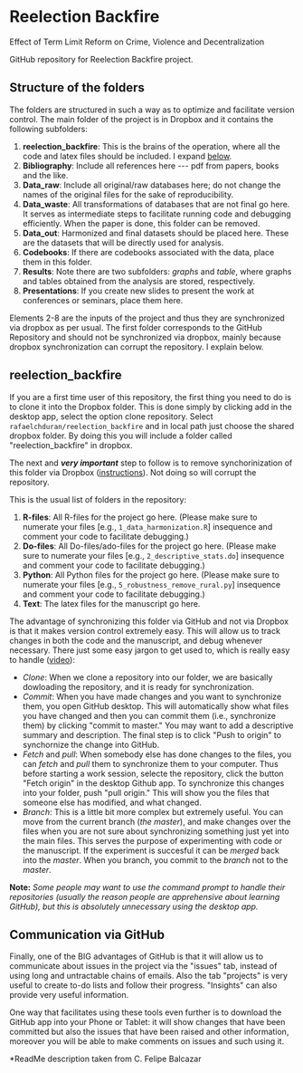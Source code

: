 # Reelection Backfire
 Effect of Term Limit Reform on Crime, Violence and Decentralization

GitHub repository for Reelection Backfire project.

 ## Structure of the folders
 
 The folders are structured in such a way as to optimize and facilitate version control. The main folder of the project is in Dropbox and it contains the following subfolders:
 1. **reelection_backfire**: This is the brains of the operation, where all the code and latex files should be included. I expand [below](#main).
 2. **Bibliography**: Include all references here --- pdf from papers, books and the like.
 3. **Data_raw**: Include all original/raw databases here; do not change the names of the original files for the sake of reproducibility.
 4. **Data_waste**: All transformations of databases that are not final go here. It serves as intermediate steps to facilitate running code and debugging efficiently. When the paper is done, this folder can be removed.
 5. **Data_out**: Harmonized and final datasets should be placed here. These are the datasets that will be directly used for analysis.
 6. **Codebooks**: If there are codebooks associated with the data, place them in this folder.
 7. **Results**: Note there are two subfolders: *graphs* and *table*, where graphs and tables obtained from the analysis are stored, respectively. 
 8. **Presentations**: If you create new slides to present the work at conferences or seminars, place them here.

Elements 2-8 are the inputs of the project and thus they are synchronized via dropbox as per usual. The first folder corresponds to the GitHub Repository and should not be synchronized via dropbox, mainly because dropbox synchronization can corrupt the repository. I explain below. 
 
<a id='main'></a>
 ## reelection_backfire
 
If you are a first time user of this repository, the first thing you need to do is to clone it into the Dropbox folder. This is done simply by clicking add in the desktop app, select the option clone repository. Select ```rafaelchduran/reelection_backfire``` and in local path just choose the shared dropbox folder. By doing this you will include a folder called "reelection_backfire" in dropbox. 

The next and ***very important*** step to follow is to remove synchorinization of this folder via Dropbox ([instructions](https://help.dropbox.com/en-US/files-folders/restore-delete/ignored-files)). Not doing so will corrupt the repository.

This is the usual list of folders in the repository:
 
1. **R-files**: All R-files for the project go here. (Please make sure to numerate your files [e.g., ```1_data_harmonization.R```] insequence and comment your code to facilitate debugging.)
2. **Do-files**: All Do-files/ado-files for the project go here. (Please make sure to numerate your files [e.g., ```2_descriptive_stats.do```] insequence and comment your code to facilitate debugging.)
3. **Python**: All Python files for the project go here. (Please make sure to numerate your files [e.g., ```5_robustness_remove_rural.py```] insequence and comment your code to facilitate debugging.)
4. **Text**: The latex files for the manuscript go here.

The advantage of synchronizing this folder via GitHub and not via Dropbox is that it makes version control extremely easy. This will allow us to track changes in both the code and the manuscript, and debug whenever necessary. There just some easy jargon to get used to, which is really easy to handle ([video](https://www.youtube.com/playlist?list=PLRqwX-V7Uu6ZF9C0YMKuns9sLDzK6zoiV)):

* *Clone*: When we clone a repository into our folder, we are basically dowloading the repository, and it is ready for synchronization.
* *Commit*: When you have made changes and you want to synchronize them, you open GitHub desktop. This will automatically show what files you have changed and then you can commit them (i.e., synchronize them) by clicking "commit to master." You may want to add a descriptive summary and description. The final step is to click "Push to origin" to synchornize the change into GitHub.
* *Fetch* and *pull*: When somebody else has done changes to the files, you can *fetch* and *pull* them to synchronize them to your computer. Thus before starting a work session, selecte the repository, click the button "Fetch origin" in the desktop Github app. To synchronize this changes into your folder, push "pull origin." This will show you the files that someone else has modified, and what changed.
* *Branch*: This is a little bit more complex but extremely useful. You can move from the current branch (*the master*), and make changes over the files when you are not sure about synchronizing something just yet into the main files. This serves the purpose of experimenting with code or the manuscript. If the experiment is succesful it can be *merged* back into the *master*. When you branch, you commit to the *branch* not to the *master*.

**Note:** *Some people may want to use the command prompt to handle their repositories (usually the reason people are apprehensive about learning GitHub), but this is absolutely unnecessary using the desktop app.*

## Communication via GitHub

Finally, one of the BIG advantages of GitHub is that it will allow us to communicate about issues in the project via the "issues" tab, instead of using long and untractable chains of emails. Also the tab "projects" is very useful to create to-do lists and follow their progress. "Insights" can also provide very useful information. 

One way that facilitates using these tools even further is to download the GitHub app into your Phone or Tablet: it will show changes that have been committed but also the issues that have been raised and other information, moreover you will be able to make comments on issues and such using it. 

*ReadMe description taken from C. Felipe Balcazar

